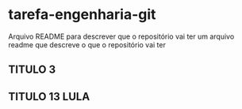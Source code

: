 # tarefa-engenharia-git

Arquivo README para descrever que o repositório vai ter um arquivo readme que descreve o que o repositório vai ter

## TITULO 3

## TITULO 13 LULA